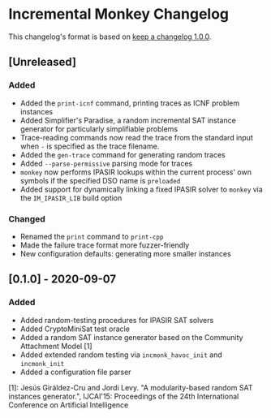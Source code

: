 # Incremental Monkey Changelog

This changelog's format is based on [keep a changelog 1.0.0](https://keepachangelog.com/en/1.0.0/).

## [Unreleased]

### Added
- Added the `print-icnf` command, printing traces as ICNF problem instances
- Added Simplifier's Paradise, a random incremental SAT instance generator for particularly simplifiable problems
- Trace-reading commands now read the trace from the standard input when `-` is specified as the trace filename.
- Added the `gen-trace` command for generating random traces
- Added `--parse-permissive` parsing mode for traces
- `monkey` now performs IPASIR lookups within the current process' own symbols if the specified DSO name is `preloaded`
- Added support for dynamically linking a fixed IPASIR solver to `monkey` via the `IM_IPASIR_LIB` build option

### Changed

- Renamed the `print` command to `print-cpp`
- Made the failure trace format more fuzzer-friendly
- New configuration defaults: generating more smaller instances

## [0.1.0] - 2020-09-07
### Added
- Added random-testing procedures for IPASIR SAT solvers
- Added CryptoMiniSat test oracle
- Added a random SAT instance generator based on the Community Attachment Model [1]
- Added extended random testing via `incmonk_havoc_init` and `incmonk_init`
- Added a configuration file parser


[1]: Jesús Giráldez-Cru and Jordi Levy. "A modularity-based random SAT instances generator.", IJCAI'15: Proceedings of the 24th International Conference on Artificial Intelligence
